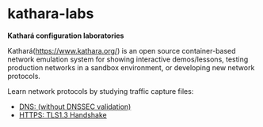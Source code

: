 # kathara-labs
**Kathará configuration laboratories**

Kathará(https://www.kathara.org/) is an open source container-based network emulation system for showing interactive demos/lessons, testing production networks in a sandbox environment, or developing new network protocols. 

Learn network protocols by studying traffic capture files:
   - [DNS: (without DNSSEC validation)](https://github.com/evaCastro/kathara-labs/blob/main/dns)
   - [HTTPS: TLS1.3 Handshake](https://github.com/evaCastro/kathara-labs/blob/main/https)
